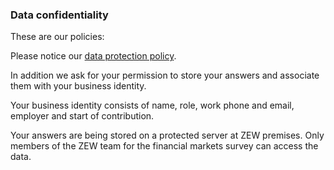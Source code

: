### Data confidentiality

These are our policies: 


Please notice our [data protection policy](https://www.zew.de/en/datenschutz/).


In addition we ask for your permission to store your answers and associate them with your business identity.


Your business identity consists of name, role, work phone and email, employer and start of contribution.


Your answers are being stored on a protected server at ZEW premises. Only members of the ZEW team for the financial markets survey can access the data.

